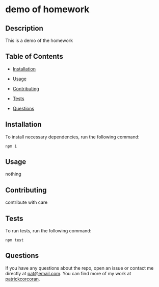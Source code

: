 # demo of homework


## Description

This is a demo of the homework

## Table of Contents 

* [Installation](#installation)

* [Usage](#usage)

* [Contributing](#contributing)

* [Tests](#tests)

* [Questions](#questions)

## Installation

To install necessary dependencies, run the following command:

```
npm i
```

## Usage

nothing


  
## Contributing

contribute with care

## Tests

To run tests, run the following command:

```
npm test
```

## Questions

If you have any questions about the repo, open an issue or contact me directly at pat@email.com. You can find more of my work at [patrickcorcoran](https://github.com/patrickcorcoran/).

